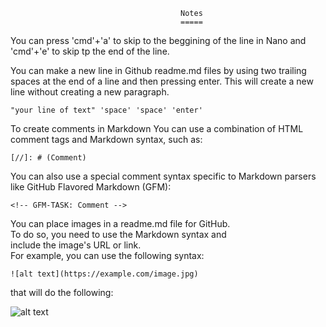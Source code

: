                                           Notes
                                          =====

You can press 'cmd'+'a' to skip to the beggining of the line in Nano and 'cmd'+'e' to skip 
tp the end of the line.

You can make a new line in Github readme.md files by using two trailing spaces at the end of 
a line and then pressing enter. This will create a new line without creating a new 
paragraph.  
<pre><code>"your line of text" 'space' 'space' 'enter'</pre></code>

To create comments in Markdown You can use a combination of HTML 
comment tags and Markdown syntax, such as:

`[//]: # (Comment)`

You can also use a special comment syntax specific to Markdown parsers like GitHub Flavored 
Markdown (GFM):

`<!-- GFM-TASK: Comment -->`

You can place images in a readme.md file for GitHub.  
To do so, you need to use the Markdown syntax and  
include the image's URL or link.  
For example, you can use the following syntax: 

<pre><code>![alt text](https://example.com/image.jpg)</pre></code>
  
that will do the following:

![alt text](https://example.com/image.jpg)
